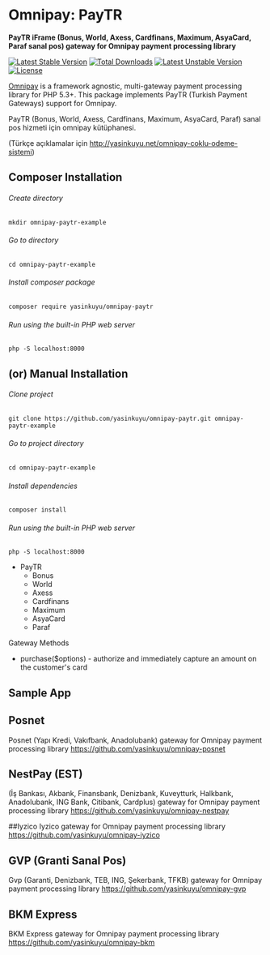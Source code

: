 # Omnipay: PayTR

**PayTR iFrame (Bonus, World, Axess, Cardfinans, Maximum, AsyaCard, Paraf sanal pos) gateway for Omnipay payment processing library**

[![Latest Stable Version](https://poser.pugx.org/yasinkuyu/omnipay-paytr/v/stable)](https://packagist.org/packages/yasinkuyu/omnipay-paytr) 
[![Total Downloads](https://poser.pugx.org/yasinkuyu/omnipay-paytr/downloads)](https://packagist.org/packages/yasinkuyu/omnipay-paytr) 
[![Latest Unstable Version](https://poser.pugx.org/yasinkuyu/omnipay-paytr/v/unstable)](https://packagist.org/packages/yasinkuyu/omnipay-paytr) 
[![License](https://poser.pugx.org/yasinkuyu/omnipay-paytr/license)](https://packagist.org/packages/yasinkuyu/omnipay-paytr)

[Omnipay](https://github.com/thephpleague/omnipay) is a framework agnostic, multi-gateway payment
processing library for PHP 5.3+. This package implements PayTR (Turkish Payment Gateways) support for Omnipay.

PayTR (Bonus, World, Axess, Cardfinans, Maximum, AsyaCard, Paraf) sanal pos hizmeti için omnipay kütüphanesi.

(Türkçe açıklamalar için http://yasinkuyu.net/omnipay-coklu-odeme-sistemi)


## Composer Installation

###### Create directory
	mkdir omnipay-paytr-example

###### Go to directory
	cd omnipay-paytr-example

###### Install composer package
	composer require yasinkuyu/omnipay-paytr

###### Run using the built-in PHP web server
	php -S localhost:8000 


## (or) Manual Installation

###### Clone project
	git clone https://github.com/yasinkuyu/omnipay-paytr.git omnipay-paytr-example

###### Go to project directory
	cd omnipay-paytr-example

###### Install dependencies
	composer install

###### Run using the built-in PHP web server
	php -S localhost:8000 

		 
* PayTR
    - Bonus
    - World
    - Axess
    - Cardfinans
    - Maximum
    - AsyaCard
    - Paraf

Gateway Methods

* purchase($options) - authorize and immediately capture an amount on the customer's card
 
 
## Sample App
     
## Posnet
Posnet (Yapı Kredi, Vakıfbank, Anadolubank) gateway for Omnipay payment processing library
https://github.com/yasinkuyu/omnipay-posnet
    
## NestPay (EST)
(İş Bankası, Akbank, Finansbank, Denizbank, Kuveytturk, Halkbank, Anadolubank, ING Bank, Citibank, Cardplus) gateway for Omnipay payment processing library
https://github.com/yasinkuyu/omnipay-nestpay

##Iyzico
Iyzico gateway for Omnipay payment processing library
https://github.com/yasinkuyu/omnipay-iyzico

## GVP (Granti Sanal Pos)
Gvp (Garanti, Denizbank, TEB, ING, Şekerbank, TFKB) gateway for Omnipay payment processing library
https://github.com/yasinkuyu/omnipay-gvp

## BKM Express
BKM Express gateway for Omnipay payment processing library
https://github.com/yasinkuyu/omnipay-bkm


